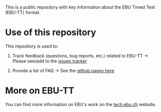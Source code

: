 This is a public repository with key information about the EBU Timed Text (EBU-TT) format.

# Use of this repository
This repository is used to:

1. Track feedback (questions, bug reports, etc.) related to EBU-TT
-> Please see/add to the [issues tracker](https://github.com/ebu/ebu-tt/issues)

2. Provide a list of FAQ
-> See the [github pages here](https://ebu.github.io/ebu-tt)

# More on EBU-TT
You can find more information on EBU's work on the [tech.ebu.ch](https://tech.ebu.ch/subtitling) website.
